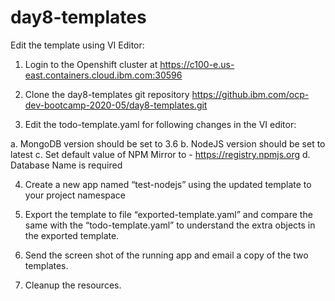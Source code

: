 # day8-templates

Edit the template using VI Editor:

1.	Login to the Openshift cluster at 
https://c100-e.us-east.containers.cloud.ibm.com:30596 

2.	Clone the day8-templates git repository
https://github.ibm.com/ocp-dev-bootcamp-2020-05/day8-templates.git 


3. Edit the todo-template.yaml for following changes in the VI editor:

a.	MongoDB version should be set to 3.6
b.	NodeJS version should be set to latest
c.	Set default value of NPM Mirror to - https://registry.npmjs.org
d.	Database Name is required

4. Create a new app named “test-nodejs” using the updated template to your project namespace

5. Export the template to file “exported-template.yaml” and compare the same with the “todo-template.yaml” to understand the extra objects in the exported template.

6. Send the screen shot of the running app and email a copy of the two templates.

7. Cleanup the resources.
